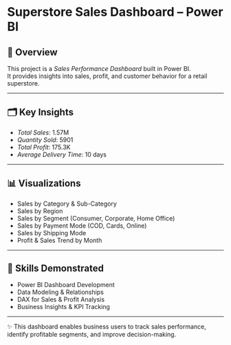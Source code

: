 # Superstore Sales Dashboard – Power BI

## 📖 Overview
This project is a *Sales Performance Dashboard* built in Power BI.  
It provides insights into sales, profit, and customer behavior for a retail superstore.  

---

## 🗂 Key Insights
- *Total Sales*: 1.57M  
- *Quantity Sold*: 5901  
- *Total Profit*: 175.3K  
- *Average Delivery Time*: 10 days  

---

## 📊 Visualizations
- Sales by Category & Sub-Category  
- Sales by Region  
- Sales by Segment (Consumer, Corporate, Home Office)  
- Sales by Payment Mode (COD, Cards, Online)  
- Sales by Shipping Mode  
- Profit & Sales Trend by Month  

---

## 🎯 Skills Demonstrated
- Power BI Dashboard Development  
- Data Modeling & Relationships  
- DAX for Sales & Profit Analysis  
- Business Insights & KPI Tracking  

---

✨ This dashboard enables business users to track sales performance, identify profitable segments, and improve decision-making.
